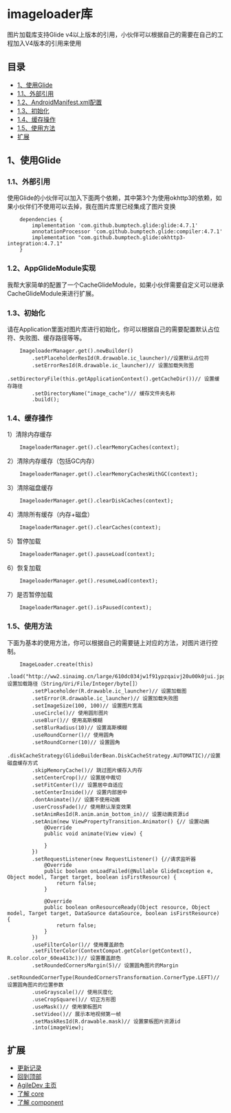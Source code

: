 # imageloader库
图片加载库支持Glide v4以上版本的引用，小伙伴可以根据自己的需要在自己的工程加入V4版本的引用来使用

## 目录
 - [1、使用Glide](https://github.com/LZ9/AgileDev/blob/master/imageloader/readme_imageloader.md#1使用glide)
 - [1.1、外部引用](https://github.com/LZ9/AgileDev/blob/master/imageloader/readme_imageloader.md#11外部引用)
 - [1.2、AndroidManifest.xml配置](https://github.com/LZ9/AgileDev/blob/master/imageloader/readme_imageloader.md#12androidmanifestxml配置)
 - [1.3、初始化](https://github.com/LZ9/AgileDev/blob/master/imageloader/readme_imageloader.md#13初始化)
 - [1.4、缓存操作](https://github.com/LZ9/AgileDev/blob/master/imageloader/readme_imageloader.md#14缓存操作)
 - [1.5、使用方法](https://github.com/LZ9/AgileDev/blob/master/imageloader/readme_imageloader.md#15使用方法)
 - [扩展](https://github.com/LZ9/AgileDev/blob/master/imageloader/readme_imageloader.md#扩展)

## 1、使用Glide
### 1.1、外部引用
使用Glide的小伙伴可以加入下面两个依赖，其中第3个为使用okhttp3的依赖，如果小伙伴们不使用可以去掉，我在图片库里已经集成了图片变换
```
    dependencies {
        implementation 'com.github.bumptech.glide:glide:4.7.1'
        annotationProcessor 'com.github.bumptech.glide:compiler:4.7.1'
        implementation "com.github.bumptech.glide:okhttp3-integration:4.7.1"
    }
```

### 1.2、AppGlideModule实现
我帮大家简单的配置了一个CacheGlideModule，如果小伙伴需要自定义可以继承CacheGlideModule来进行扩展。

### 1.3、初始化
请在Application里面对图片库进行初始化，你可以根据自己的需要配置默认占位符、失败图、缓存路径等等。
```
    ImageloaderManager.get().newBuilder()
        .setPlaceholderResId(R.drawable.ic_launcher)//设置默认占位符
        .setErrorResId(R.drawable.ic_launcher)// 设置加载失败图
        .setDirectoryFile(this.getApplicationContext().getCacheDir())// 设置缓存路径
        .setDirectoryName("image_cache")// 缓存文件夹名称
        .build();
```

### 1.4、缓存操作
1）清除内存缓存
```
    ImageloaderManager.get().clearMemoryCaches(context);
```
2）清除内存缓存（包括GC内存）
```
    ImageloaderManager.get().clearMemoryCachesWithGC(context);
```
3）清除磁盘缓存
```
    ImageloaderManager.get().clearDiskCaches(context);
```
4）清除所有缓存（内存+磁盘）
```
    ImageloaderManager.get().clearCaches(context);
```
5）暂停加载
```
    ImageloaderManager.get().pauseLoad(context);
```
6）恢复加载
```
    ImageloaderManager.get().resumeLoad(context);
```
7）是否暂停加载
```
    ImageloaderManager.get().isPaused(context);
```

### 1.5、使用方法
下面为基本的使用方法，你可以根据自己的需要链上对应的方法，对图片进行控制。
```
    ImageLoader.create(this)
        .load("http://ww2.sinaimg.cn/large/610dc034jw1f91ypzqaivj20u00k0jui.jpg")// 设置加载路径（String/Uri/File/Integer/byte[]）
        .setPlaceholder(R.drawable.ic_launcher)// 设置加载图
        .setError(R.drawable.ic_launcher)// 设置加载失败图
        .setImageSize(100, 100)// 设置图片宽高
        .useCircle()// 使用圆形图片
        .useBlur()// 使用高斯模糊
        .setBlurRadius(10)// 设置高斯模糊
        .useRoundCorner()// 使用圆角
        .setRoundCorner(10)// 设置圆角
        .diskCacheStrategy(GlideBuilderBean.DiskCacheStrategy.AUTOMATIC)//设置磁盘缓存方式
        .skipMemoryCache()// 跳过图片缓存入内存
        .setCenterCrop()// 设置居中裁切
        .setFitCenter()// 设置居中自适应
        .setCenterInside()// 设置内部居中
        .dontAnimate()// 设置不使用动画
        .userCrossFade()// 使用默认渐变效果
        .setAnimResId(R.anim.anim_bottom_in)// 设置动画资源id
        .setAnim(new ViewPropertyTransition.Animator() {// 设置动画
            @Override
            public void animate(View view) {

            }
        })
        .setRequestListener(new RequestListener() {//请求监听器
            @Override
            public boolean onLoadFailed(@Nullable GlideException e, Object model, Target target, boolean isFirstResource) {
                return false;
            }

            @Override
            public boolean onResourceReady(Object resource, Object model, Target target, DataSource dataSource, boolean isFirstResource) {
                return false;
            }
        })
        .useFilterColor()// 使用覆盖颜色
        .setFilterColor(ContextCompat.getColor(getContext(), R.color.color_60ea413c))// 设置覆盖颜色
        .setRoundedCornersMargin(5)// 设置圆角图片的Margin
        .setRoundedCornerType(RoundedCornersTransformation.CornerType.LEFT)// 设置圆角图片的位置参数
        .useGrayscale()// 使用灰度化
        .useCropSquare()// 切正方形图
        .useMask()// 使用蒙板图片
        .setVideo()// 展示本地视频第一帧
        .setMaskResId(R.drawable.mask)// 设置蒙板图片资源id
        .into(imageView);
```

## 扩展

- [更新记录](https://github.com/LZ9/AgileDev/blob/master/imageloader/readme_imageloader_update.md)
- [回到顶部](https://github.com/LZ9/AgileDev/blob/master/imageloader/readme_imageloader.md#imageloader库)
- [AgileDev 主页](https://github.com/LZ9/AgileDev)
- [了解 core](https://github.com/LZ9/AgileDev/blob/master/core/readme_core.md)
- [了解 component](https://github.com/LZ9/AgileDev/blob/master/component/readme_component.md)
